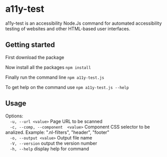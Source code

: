 # a11y-test

a11y-test is an accessibility Node.Js command for automated accessibility testing of websites and other HTML-based user interfaces.

## Getting started
First download the package

Now install all the packages 
`npm install`

Finally run the command line
`npm a11y-test.js`

To get help on the command use
`npm a11y-test.js --help`


## Usage
Options:  
`  -u, --url <value>`                 Page URL to be scanned  
`  -c, --comp, --component  <value>`  Component CSS selector to be analized. Example: ".nl-filters", "header", "footer"  
`  -o, --output <value>`              Output file name  
`  -V, --version`                     output the version number  
`  -h, --help`                        display help for command  